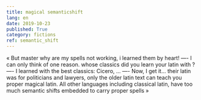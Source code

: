 ```yaml
---
title: magical semanticshift 
lang: en
date: 2019-10-23
published: True
category: fictions
ref: semantic_shift
---   
```


« But master why are my spells not working, i learned them by heart!
—- I can only think of one reason. whose classics did you learn your latin with ?    
—- I learned with the best classics: Cicero, ...
—- Now, I get it... their latin was for politicians and lawyers, only the older latin text can teach you proper magical latin. All other languages including classical latin, have too much semantic shifts embedded to carry proper spells »